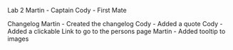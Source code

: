 Lab 2
Martin - Captain
Cody - First Mate

Changelog
Martin - Created the changelog
Cody - Added a quote
Cody - Added a clickable Link to go to the persons page
Martin - Added tooltip to images